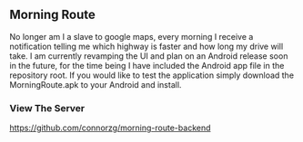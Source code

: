 ## Morning Route
No longer am I a slave to google maps, every morning I receive a notification telling me which highway is faster and how long my drive will take. I am currently revamping the UI and plan on an Android release soon in the future, for the time being I have included the Android app file in the repository root. If you would like to test the application simply download the MorningRoute.apk to your Android and install. 

### View The Server
https://github.com/connorzg/morning-route-backend
